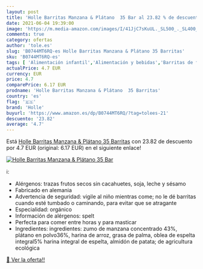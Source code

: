 ```yaml
---
layout: post
title: 'Holle Barritas Manzana & Plátano  35 Bar al 23.82 % de descuento'
date: 2021-06-04 19:39:00
image: 'https://m.media-amazon.com/images/I/41JjC7sKuUL._SL500_._SL400_.jpg'
comments: true
category: ofertas
author: 'tole.es'
slug: 'B0744MT6RQ-es Holle Barritas Manzana & Plátano 35 Barritas'
sku: 'B0744MT6RQ-es'
tags: [ 'Alimentación infantil','Alimentación y bebidas','Barritas de fruta para bebé','Galletas y tentempiés para bebé','holle','manzana', ]
actualPrice: 4.7 EUR
currency: EUR
price: 4.7
comparePrice: 6.17 EUR
prodname: 'Holle Barritas Manzana & Plátano  35 Barritas'
country: 'es'
flag: '🇪🇸'
brand: 'Holle'
buyurl: 'https://www.amazon.es/dp/B0744MT6RQ/?tag=tolees-21'
descuento: '23.82'
average: '4.7'
---
```


Está [Holle Barritas Manzana & Plátano  35 Barritas](https://www.amazon.es/dp/B0744MT6RQ/?tag=tolees-21) con 23.82 de descuento por 4.7 EUR (original: 6.17 EUR) en el siguiente enlace!

[![Holle Barritas Manzana & Plátano  35 Bar](https://m.media-amazon.com/images/I/41JjC7sKuUL._SL500_._SL400_.jpg)](https://www.amazon.es/dp/B0744MT6RQ/?tag=tolees-21)

ℹ️:

- Alérgenos: trazas frutos secos sin cacahuetes, soja, leche y sésamo
- Fabricado en alemania
- Advertencia de seguridad: vigile al niño mientras come; no le dé barritas cuando esté tumbado o caminando, para evitar que se atragante
- Especialidad: orgánico
- Información de alérgenos: spelt
- Perfecta para comer entre horas y para masticar
- Ingredientes: ingredientes: zumo de manzana concentrado 43%, plátano en polvo36%, harina de arroz, grasa de palma, oblea de espelta integral5% harina integral de espelta, almidón de patata; de agricultura ecológica

[🛒 Ver la oferta!!](https://www.amazon.es/dp/B0744MT6RQ/?tag=tolees-21)
